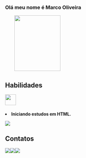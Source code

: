 <h3 p align="left">
Olá meu nome é Marco Oliveira </h3>
 <p align="left"> ﾠﾠ
<img src="https://cdn.discordapp.com/attachments/435514046192812045/1064720779817779200/1673919597333.jpg" width="150" height="180">

## Habilidades
<img src="https://cdn.jsdelivr.net/gh/devicons/devicon/icons/html5/html5-plain-wordmark.svg" width="35"> </h5>
<h4>
<li>Iniciando estudos em HTML.
 <p align="left">
<img src="https://github-readme-stats.vercel.app/api?username=marcooliveira4566&show_icons=true&theme=dark">

## Contatos
<a href="https://wa.me/5513996062520" width="80"><img src="https://img.shields.io/badge/WhatsApp-25D366?style=for-the-badge&logo=whatsapp&logoColor=white"><a href="https://www.linkedin.com/mwlite/in/marco-oliveira-a18829260"><img src="https://img.shields.io/badge/LinkedIn-0077B5?style=for-the-badge&logo=linkedin&logoColor=white"><a href="mailto:omarcooliveira.12@gmail.com"><img src="https://img.shields.io/badge/Gmail-D14836?style=for-the-badge&logo=gmail&logoColor=white">
